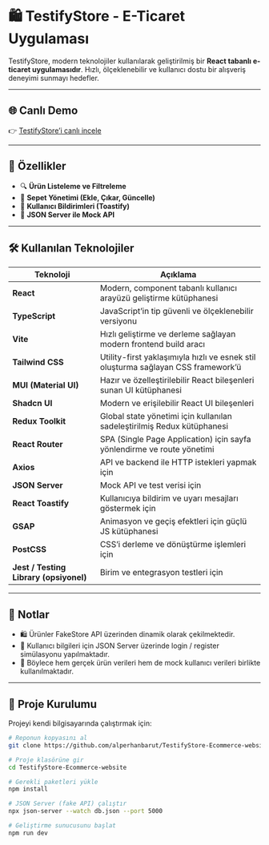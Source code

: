 # 🛍️ TestifyStore - E-Ticaret Uygulaması

TestifyStore, modern teknolojiler kullanılarak geliştirilmiş bir **React tabanlı e-ticaret uygulamasıdır**.
Hızlı, ölçeklenebilir ve kullanıcı dostu bir alışveriş deneyimi sunmayı hedefler.

---

## 🌐 Canlı Demo

👉 [TestifyStore’i canlı incele](https://testifystore.netlify.app/)

---

## 🚀 Özellikler

* 🔍 **Ürün Listeleme ve Filtreleme**
* 🛒 **Sepet Yönetimi (Ekle, Çıkar, Güncelle)**
* 🔔 **Kullanıcı Bildirimleri (Toastify)**
* 📡 **JSON Server ile Mock API**

---

## 🛠️ Kullanılan Teknolojiler

| Teknoloji                              | Açıklama                                                                          |
| -------------------------------------- | --------------------------------------------------------------------------------- |
| **React**                              | Modern, component tabanlı kullanıcı arayüzü geliştirme kütüphanesi                |
| **TypeScript**                         | JavaScript’in tip güvenli ve ölçeklenebilir versiyonu                             |
| **Vite**                               | Hızlı geliştirme ve derleme sağlayan modern frontend build aracı                  |
| **Tailwind CSS**                       | Utility-first yaklaşımıyla hızlı ve esnek stil oluşturma sağlayan CSS framework’ü |
| **MUI (Material UI)**                  | Hazır ve özelleştirilebilir React bileşenleri sunan UI kütüphanesi                |
| **Shadcn UI**                          | Modern ve erişilebilir React UI bileşenleri                                       |
| **Redux Toolkit**                      | Global state yönetimi için kullanılan sadeleştirilmiş Redux kütüphanesi           |
| **React Router**                       | SPA (Single Page Application) için sayfa yönlendirme ve route yönetimi            |
| **Axios**                              | API ve backend ile HTTP istekleri yapmak için                                     |
| **JSON Server**                        | Mock API ve test verisi için                                                      |
| **React Toastify**                     | Kullanıcıya bildirim ve uyarı mesajları göstermek için                            |
| **GSAP**                               | Animasyon ve geçiş efektleri için güçlü JS kütüphanesi                            |
| **PostCSS**                            | CSS’i derleme ve dönüştürme işlemleri için                                        |
| **Jest / Testing Library (opsiyonel)** | Birim ve entegrasyon testleri için                                                |

---

## 📝 Notlar

* 🛍️ Ürünler FakeStore API üzerinden dinamik olarak çekilmektedir.
* 👤 Kullanıcı bilgileri için JSON Server üzerinde login / register simülasyonu yapılmaktadır.
* 📡 Böylece hem gerçek ürün verileri hem de mock kullanıcı verileri birlikte kullanılmaktadır.

---

## 📂 Proje Kurulumu

Projeyi kendi bilgisayarında çalıştırmak için:

```bash
# Reponun kopyasını al
git clone https://github.com/alperhanbarut/TestifyStore-Ecommerce-website.git

# Proje klasörüne gir
cd TestifyStore-Ecommerce-website

# Gerekli paketleri yükle
npm install

# JSON Server (fake API) çalıştır
npx json-server --watch db.json --port 5000

# Geliştirme sunucusunu başlat
npm run dev
```
